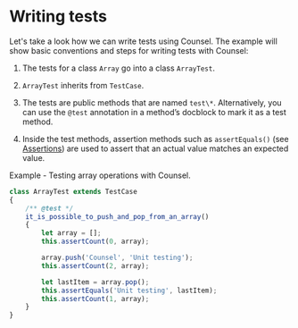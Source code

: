 # Writing tests

Let's take a look how we can write tests using Counsel. The example will show basic conventions and steps for writing tests with Counsel:

1. The tests for a class `Array` go into a class `ArrayTest`.

2. `ArrayTest` inherits from `TestCase`.

3. The tests are public methods that are named `test\*`.
Alternatively, you can use the `@test` annotation in a method’s docblock to mark it as a test method.

4. Inside the test methods, assertion methods such as `assertEquals()` (see [Assertions](assertions.html)) are used to assert that an actual value matches an expected value.

Example - Testing array operations with Counsel.

```js
class ArrayTest extends TestCase
{
    /** @test */
    it_is_possible_to_push_and_pop_from_an_array()
    {
        let array = [];
        this.assertCount(0, array);

        array.push('Counsel', 'Unit testing');
        this.assertCount(2, array);

        let lastItem = array.pop();
        this.assertEquals('Unit testing', lastItem);
        this.assertCount(1, array);
    }
}
```
